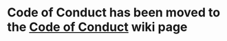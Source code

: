 # Code of Conduct has been moved to the [Code of Conduct](https://github.com/devicons/devicon/wiki/Code-of-Conduct) wiki page
